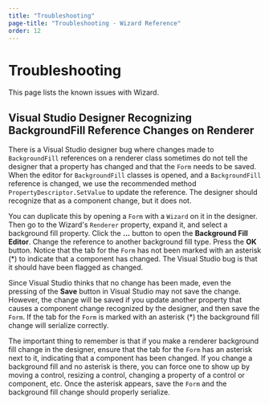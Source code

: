 ```yaml
---
title: "Troubleshooting"
page-title: "Troubleshooting - Wizard Reference"
order: 12
---
```

# Troubleshooting

This page lists the known issues with Wizard.

## Visual Studio Designer Recognizing BackgroundFill Reference Changes on Renderer

There is a Visual Studio designer bug where changes made to `BackgroundFill` references on a renderer class sometimes do not tell the designer that a property has changed and that the `Form` needs to be saved.  When the editor for `BackgroundFill` classes is opened, and a `BackgroundFill` reference is changed, we use the recommended method `PropertyDescriptor.SetValue` to update the reference.  The designer should recognize that as a component change, but it does not.

You can duplicate this by opening a `Form` with a `Wizard` on it in the designer.  Then go to the Wizard's `Renderer` property, expand it, and select a background fill property.  Click the **...** button to open the **Background Fill Editor**.  Change the reference to another background fill type.  Press the **OK** button.  Notice that the tab for the `Form` has not been marked with an asterisk (*) to indicate that a component has changed.  The Visual Studio bug is that it should have been flagged as changed.

Since Visual Studio thinks that no change has been made, even the pressing of the **Save** button in Visual Studio may not save the change.  However, the change will be saved if you update another property that causes a component change recognized by the designer, and then save the `Form`.  If the tab for the `Form` is marked with an asterisk (*) the background fill change will serialize correctly.

The important thing to remember is that if you make a renderer background fill change in the designer, ensure that the tab for the `Form` has an asterisk next to it, indicating that a component has been changed.  If you change a background fill and no asterisk is there, you can force one to show up by moving a control, resizing a control, changing a property of a control or component, etc.  Once the asterisk appears, save the `Form` and the background fill change should properly serialize.
